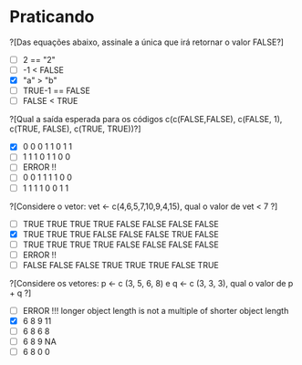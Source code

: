 # Praticando
<p> </P>

?[Das equações abaixo, assinale a única que irá retornar o valor FALSE?]
-[ ] 2 == "2"
-[ ] -1 < FALSE
-[x] "a" > "b"
-[ ] TRUE-1 == FALSE 
-[ ] FALSE < TRUE

?[Qual a saída esperada para os códigos c(c(FALSE,FALSE), c(FALSE, 1), c(TRUE, FALSE), c(TRUE, TRUE))?]
-[x] 0 0 0 1 1 0 1 1
-[ ] 1 1 1 0 1 1 0 0
-[ ] ERROR !!
-[ ] 0 0 1 1 1 1 0 0 
-[ ] 1 1 1 1 0 0 1 1

?[Considere o vetor: vet <- c(4,6,5,7,10,9,4,15), qual o valor de vet < 7 ?]
-[ ] TRUE TRUE TRUE TRUE FALSE FALSE FALSE FALSE
-[x] TRUE TRUE TRUE FALSE FALSE FALSE TRUE  FALSE
-[ ] TRUE TRUE TRUE TRUE  FALSE FALSE FALSE FALSE
-[ ] ERROR !! 
-[ ] FALSE FALSE FALSE TRUE TRUE TRUE FALSE TRUE

?[Considere os vetores: p <- c (3, 5, 6, 8) e q <- c (3, 3, 3), qual o valor de p + q ?]
-[ ] ERROR !!! longer object length is not a multiple of shorter object length
-[x] 6  8  9  11
-[ ] 6  8  6  8
-[ ] 6  8  9  NA 
-[ ] 6  8  0  0
